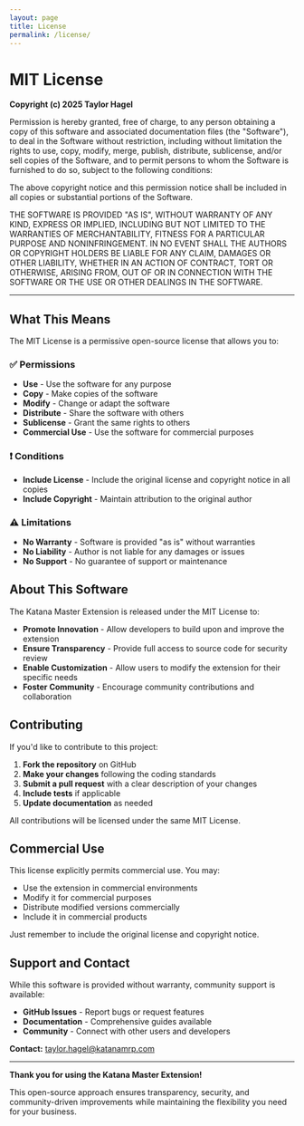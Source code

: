 ```yaml
---
layout: page
title: License
permalink: /license/
---
```


# MIT License

**Copyright (c) 2025 Taylor Hagel**

Permission is hereby granted, free of charge, to any person obtaining a copy of this software and associated documentation files (the "Software"), to deal in the Software without restriction, including without limitation the rights to use, copy, modify, merge, publish, distribute, sublicense, and/or sell copies of the Software, and to permit persons to whom the Software is furnished to do so, subject to the following conditions:

The above copyright notice and this permission notice shall be included in all copies or substantial portions of the Software.

THE SOFTWARE IS PROVIDED "AS IS", WITHOUT WARRANTY OF ANY KIND, EXPRESS OR IMPLIED, INCLUDING BUT NOT LIMITED TO THE WARRANTIES OF MERCHANTABILITY, FITNESS FOR A PARTICULAR PURPOSE AND NONINFRINGEMENT. IN NO EVENT SHALL THE AUTHORS OR COPYRIGHT HOLDERS BE LIABLE FOR ANY CLAIM, DAMAGES OR OTHER LIABILITY, WHETHER IN AN ACTION OF CONTRACT, TORT OR OTHERWISE, ARISING FROM, OUT OF OR IN CONNECTION WITH THE SOFTWARE OR THE USE OR OTHER DEALINGS IN THE SOFTWARE.

---

## What This Means

The MIT License is a permissive open-source license that allows you to:

### ✅ Permissions
- **Use** - Use the software for any purpose
- **Copy** - Make copies of the software
- **Modify** - Change or adapt the software
- **Distribute** - Share the software with others
- **Sublicense** - Grant the same rights to others
- **Commercial Use** - Use the software for commercial purposes

### ❗ Conditions
- **Include License** - Include the original license and copyright notice in all copies
- **Include Copyright** - Maintain attribution to the original author

### ⚠️ Limitations
- **No Warranty** - Software is provided "as is" without warranties
- **No Liability** - Author is not liable for any damages or issues
- **No Support** - No guarantee of support or maintenance

## About This Software

The Katana Master Extension is released under the MIT License to:

- **Promote Innovation** - Allow developers to build upon and improve the extension
- **Ensure Transparency** - Provide full access to source code for security review
- **Enable Customization** - Allow users to modify the extension for their specific needs
- **Foster Community** - Encourage community contributions and collaboration

## Contributing

If you'd like to contribute to this project:

1. **Fork the repository** on GitHub
2. **Make your changes** following the coding standards
3. **Submit a pull request** with a clear description of your changes
4. **Include tests** if applicable
5. **Update documentation** as needed

All contributions will be licensed under the same MIT License.

## Commercial Use

This license explicitly permits commercial use. You may:

- Use the extension in commercial environments
- Modify it for commercial purposes
- Distribute modified versions commercially
- Include it in commercial products

Just remember to include the original license and copyright notice.

## Support and Contact

While this software is provided without warranty, community support is available:

- **GitHub Issues** - Report bugs or request features
- **Documentation** - Comprehensive guides available
- **Community** - Connect with other users and developers

**Contact:** taylor.hagel@katanamrp.com

---

**Thank you for using the Katana Master Extension!**

This open-source approach ensures transparency, security, and community-driven improvements while maintaining the flexibility you need for your business.